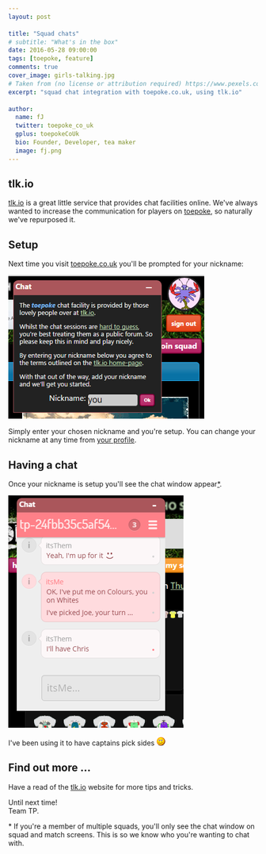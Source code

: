 ```yaml
---
layout: post

title: "Squad chats"
# subtitle: "What's in the box"
date: 2016-05-28 09:00:00
tags: [toepoke, feature]
comments: true
cover_image: girls-talking.jpg
# Taken from (no license or attribution required) https://www.pexels.com/photo/marketing-man-person-communication-362/
excerpt: "squad chat integration with toepoke.co.uk, using tlk.io"

author:
  name: fJ
  twitter: toepoke_co_uk
  gplus: toepokeCoUk
  bio: Founder, Developer, tea maker
  image: fj.png 
---
```


## tlk.io

[tlk.io](https://tlk.io) is a great little service that provides chat facilities online. We've always wanted to increase the communication for players on [toepoke](https://toepoke.co.uk), so naturally we've repurposed it.

## Setup

Next time you visit [toepoke.co.uk](https://toepoke.co.uk) you'll be prompted for your nickname:

<img class="img-center" src="/images/posts/2016/2016-05-28-tlkio-nickname-prompt.png" width="396" height="290" alt="Your nickname" />

Simply enter your chosen nickname and you're setup.  You can change your nickname at any time from [your profile](https://toepoke.co.uk/user.aspx/edit). 

## Having a chat

Once your nickname is setup you'll see the chat window appear<a href="#why-squad-or-match">*</a>.

<img class="img-center" src="/images/posts/2016/2016-05-28-tlkio-chatting.png" width="354" height="469" alt="Having a chat ..." />

I've been using it to have captains pick sides <img src="/images/smile.png" alt="smile" title="smile" />

## Find out more ...

Have a read of the [tlk.io](https://tlk.io/) website for more tips and tricks.

Until next time!<br/>
Team TP.

<p id="why-squad-or-match" class="footnote">
  * If you're a member of multiple squads, you'll only see the chat window on squad and match screens. This is so we know who you're wanting to chat with.
<p>


